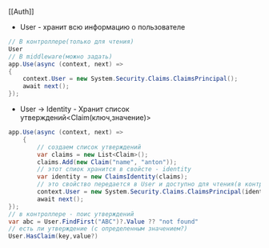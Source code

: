 [[Auth]]

- User - хранит всю информацию о пользователе
```cs
// В контроллере(только для чтения)
User
// В middleware(можно задать)
app.Use(async (context, next) =>
{
	context.User = new System.Security.Claims.ClaimsPrincipal();
	await next();
});
```
- User -> Identity - Хранит список утверждений<Claim(ключ,значение)>
```cs
app.Use(async (context, next) =>
	{
		// создаем список утверждений
		var claims = new List<Claim>();
		claims.Add(new Claim("name", "anton"));
		// этот спиок хранится в свойсте - identity
		var identity = new ClaimsIdentity(claims);
		// это свойство передается в User и доступно для чтения(в контроллере)
		context.User = new System.Security.Claims.ClaimsPrincipal(identity);
		await next();
});
// в контроллере - поис утверждений
var abc = User.FindFirst("ABC")?.Value ?? "not found"
// есть ли утверждение (с определенным значением?)
User.HasClaim(key,value?)
```